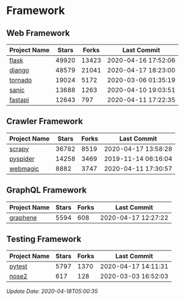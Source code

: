 # Framework

## Web Framework

| Project Name | Stars | Forks | Last Commit |
| ------------ | ----- | ----- | ----------- |
| [flask](https://github.com/pallets/flask) | 49920 | 13423 | 2020-04-16 17:52:06 |
| [django](https://github.com/django/django) | 48579 | 21041 | 2020-04-17 18:23:00 |
| [tornado](https://github.com/tornadoweb/tornado) | 19024 | 5172 | 2020-03-06 01:35:19 |
| [sanic](https://github.com/huge-success/sanic) | 13688 | 1263 | 2020-04-10 19:03:51 |
| [fastapi](https://github.com/tiangolo/fastapi) | 12643 | 797 | 2020-04-11 17:22:35 |

## Crawler Framework

| Project Name | Stars | Forks | Last Commit |
| ------------ | ----- | ----- | ----------- |
| [scrapy](https://github.com/scrapy/scrapy) | 36782 | 8519 | 2020-04-17 13:58:28 |
| [pyspider](https://github.com/binux/pyspider) | 14258 | 3469 | 2019-11-14 06:16:04 |
| [webmagic](https://github.com/code4craft/webmagic) | 8882 | 3747 | 2020-04-11 17:30:57 |

## GraphQL Framework

| Project Name | Stars | Forks | Last Commit |
| ------------ | ----- | ----- | ----------- |
| [graphene](https://github.com/graphql-python/graphene) | 5594 | 608 | 2020-04-17 12:27:22 |

## Testing Framework

| Project Name | Stars | Forks | Last Commit |
| ------------ | ----- | ----- | ----------- |
| [pytest](https://github.com/pytest-dev/pytest) | 5797 | 1370 | 2020-04-17 14:11:31 |
| [nose2](https://github.com/nose-devs/nose2) | 617 | 128 | 2020-03-03 16:52:03 |

*Update Date: 2020-04-18T05:00:35*